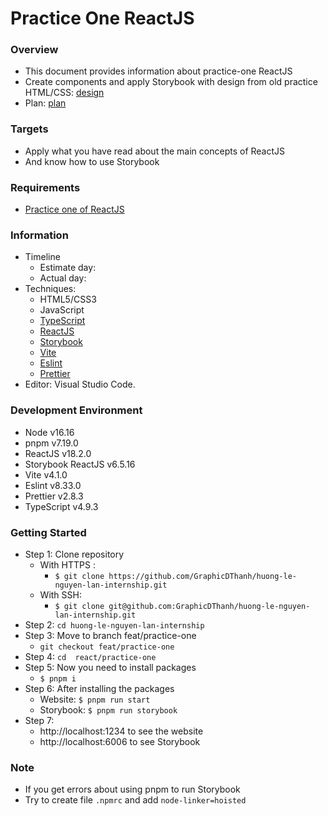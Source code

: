 # Practice One ReactJS

### Overview

- This document provides information about practice-one ReactJS
- Create components and apply Storybook with design from old practice HTML/CSS: [design](<https://www.figma.com/file/m7ahPUWok7DNpRAR2IXS4v/Insurantly---insurance-agency-html5-website-template-(Community)?node-id=1483%3A2&t=OwHxB5uzRe5POCGS-0>)
- Plan: [plan](https://docs.google.com/document/d/1nKPdQ1d3Xpi6I8ngubKL7YxicVy0Id9AXs-MNJmtiuQ/edit#heading=h.hns12qy2rutr)

### Targets

- Apply what you have read about the main concepts of ReactJS
- And know how to use Storybook

### Requirements

- [Practice one of ReactJS](https://docs.google.com/document/d/1IXO70jbiLcBHfscjb45wfEALbkVnSpOgByGGWPYhAEU/edit#)

### Information

- Timeline
  - Estimate day:
  - Actual day:
- Techniques:
  - HTML5/CSS3
  - JavaScript
  - [TypeScript](https://www.typescriptlang.org/)
  - [ReactJS](https://reactjs.org/)
  - [Storybook](https://storybook.js.org/)
  - [Vite](https://vitejs.dev/)
  - [Eslint](https://eslint.org/)
  - [Prettier](https://prettier.io/)
- Editor: Visual Studio Code.

### Development Environment

- Node v16.16
- pnpm v7.19.0
- ReactJS v18.2.0
- Storybook ReactJS v6.5.16
- Vite v4.1.0
- Eslint v8.33.0
- Prettier v2.8.3
- TypeScript v4.9.3

### Getting Started

- Step 1: Clone repository
  - With HTTPS :
    - `$ git clone https://github.com/GraphicDThanh/huong-le-nguyen-lan-internship.git`
  - With SSH:
    - `$ git clone git@github.com:GraphicDThanh/huong-le-nguyen-lan-internship.git`
- Step 2: `cd huong-le-nguyen-lan-internship`
- Step 3: Move to branch feat/practice-one
  - `git checkout feat/practice-one`
- Step 4: `cd  react/practice-one`
- Step 5: Now you need to install packages
  - `$ pnpm i`
- Step 6: After installing the packages
  - Website: `$ pnpm run start`
  - Storybook: `$ pnpm run storybook`
- Step 7:
  - http://localhost:1234 to see the website
  - http://localhost:6006 to see Storybook

### Note

- If you get errors about using pnpm to run Storybook
- Try to create file `.npmrc` and add `node-linker=hoisted`
